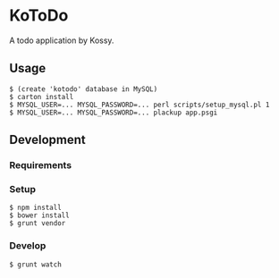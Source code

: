 KoToDo
======

A todo application by Kossy.

Usage
-----

	$ (create 'kotodo' database in MySQL)
	$ carton install
	$ MYSQL_USER=... MYSQL_PASSWORD=... perl scripts/setup_mysql.pl 1
	$ MYSQL_USER=... MYSQL_PASSWORD=... plackup app.psgi

Development
-----------

### Requirements


### Setup

	$ npm install
	$ bower install
	$ grunt vendor

### Develop

	$ grunt watch



